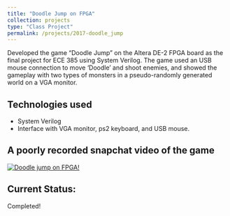 ```yaml
---
title: "Doodle Jump on FPGA"
collection: projects
type: "Class Project"
permalink: /projects/2017-doodle_jump
---
```


Developed the game “Doodle Jump” on the Altera DE-2 FPGA board as the final project for ECE 385 using System Verilog. The game used an USB mouse connection to move ‘Doodle’ and shoot enemies, and showed the gameplay with two types of monsters in a pseudo-randomly generated world on a VGA monitor.

## Technologies used
* System Verilog
* Interface with VGA monitor, ps2 keyboard, and USB mouse.

## A poorly recorded snapchat video of the game
[![Doodle jump on FPGA!](http://img.youtube.com/vi/1Xvp4TTi9jE/0.jpg)](https://youtu.be/1Xvp4TTi9jE "Doodle jump on FPGA")

## Current Status:
Completed!